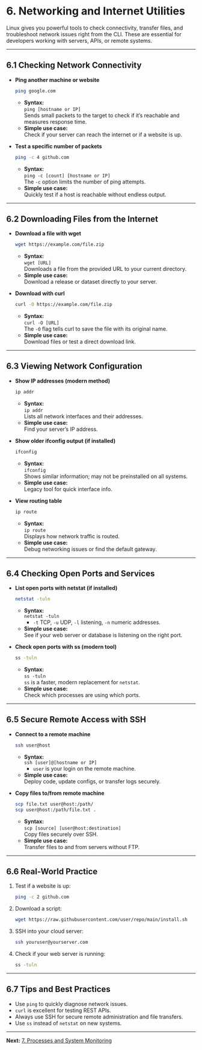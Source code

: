 # 6. Networking and Internet Utilities

Linux gives you powerful tools to check connectivity, transfer files, and troubleshoot network issues right from the CLI. These are essential for developers working with servers, APIs, or remote systems.

---

## 6.1 Checking Network Connectivity

- **Ping another machine or website**
  ```bash
  ping google.com
  ```
  - **Syntax:**  
    `ping [hostname or IP]`  
    Sends small packets to the target to check if it’s reachable and measures response time.  
  - **Simple use case:**  
    Check if your server can reach the internet or if a website is up.

- **Test a specific number of packets**
  ```bash
  ping -c 4 github.com
  ```
  - **Syntax:**  
    `ping -c [count] [hostname or IP]`  
    The `-c` option limits the number of ping attempts.
  - **Simple use case:**  
    Quickly test if a host is reachable without endless output.

---

## 6.2 Downloading Files from the Internet

- **Download a file with wget**
  ```bash
  wget https://example.com/file.zip
  ```
  - **Syntax:**  
    `wget [URL]`  
    Downloads a file from the provided URL to your current directory.
  - **Simple use case:**  
    Download a release or dataset directly to your server.

- **Download with curl**
  ```bash
  curl -O https://example.com/file.zip
  ```
  - **Syntax:**  
    `curl -O [URL]`  
    The `-O` flag tells curl to save the file with its original name.
  - **Simple use case:**  
    Download files or test a direct download link.

---

## 6.3 Viewing Network Configuration

- **Show IP addresses (modern method)**
  ```bash
  ip addr
  ```
  - **Syntax:**  
    `ip addr`  
    Lists all network interfaces and their addresses.
  - **Simple use case:**  
    Find your server’s IP address.

- **Show older ifconfig output (if installed)**
  ```bash
  ifconfig
  ```
  - **Syntax:**  
    `ifconfig`  
    Shows similar information; may not be preinstalled on all systems.
  - **Simple use case:**  
    Legacy tool for quick interface info.

- **View routing table**
  ```bash
  ip route
  ```
  - **Syntax:**  
    `ip route`  
    Displays how network traffic is routed.
  - **Simple use case:**  
    Debug networking issues or find the default gateway.

---

## 6.4 Checking Open Ports and Services

- **List open ports with netstat (if installed)**
  ```bash
  netstat -tuln
  ```
  - **Syntax:**  
    `netstat -tuln`  
    - `-t` TCP, `-u` UDP, `-l` listening, `-n` numeric addresses.
  - **Simple use case:**  
    See if your web server or database is listening on the right port.

- **Check open ports with ss (modern tool)**
  ```bash
  ss -tuln
  ```
  - **Syntax:**  
    `ss -tuln`  
    `ss` is a faster, modern replacement for `netstat`.
  - **Simple use case:**  
    Check which processes are using which ports.

---

## 6.5 Secure Remote Access with SSH

- **Connect to a remote machine**
  ```bash
  ssh user@host
  ```
  - **Syntax:**  
    `ssh [user]@[hostname or IP]`
    - `user` is your login on the remote machine.
  - **Simple use case:**  
    Deploy code, update configs, or transfer logs securely.

- **Copy files to/from remote machine**
  ```bash
  scp file.txt user@host:/path/
  scp user@host:/path/file.txt .
  ```
  - **Syntax:**  
    `scp [source] [user@host:destination]`  
    Copy files securely over SSH.
  - **Simple use case:**  
    Transfer files to and from servers without FTP.

---

## 6.6 Real-World Practice

1. Test if a website is up:
   ```bash
   ping -c 2 github.com
   ```
2. Download a script:
   ```bash
   wget https://raw.githubusercontent.com/user/repo/main/install.sh
   ```
3. SSH into your cloud server:
   ```bash
   ssh youruser@yourserver.com
   ```
4. Check if your web server is running:
   ```bash
   ss -tuln
   ```

---

## 6.7 Tips and Best Practices

- Use `ping` to quickly diagnose network issues.
- `curl` is excellent for testing REST APIs.
- Always use SSH for secure remote administration and file transfers.
- Use `ss` instead of `netstat` on new systems.

---

**Next:** [7. Processes and System Monitoring](./07-processes-and-system-monitoring.md)